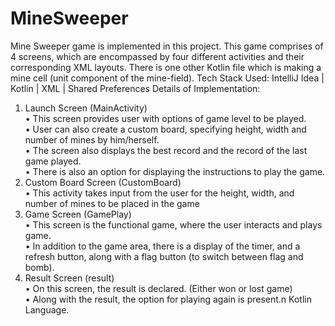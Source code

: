 # MineSweeper
Mine Sweeper game is implemented in this project. This game comprises of 4 screens, which are encompassed by four different activities and their corresponding XML layouts. There is one other Kotlin file which is making a mine cell (unit component of the mine-field).
Tech Stack Used:
IntelliJ Idea | Kotlin | XML | Shared Preferences
Details of Implementation:
1. Launch Screen (MainActivity)    
• This screen provides user with options of game level to be played.  
• User can also create a custom board, specifying height, width and number of mines by him/herself.  
• The screen also displays the best record and the record of the last game played.  
• There is also an option for displaying the instructions to play the game.  
2. Custom Board Screen (CustomBoard)  
• This activity takes input from the user for the height, width, and number of mines to be placed in the game  
3. Game Screen (GamePlay)  
• This screen is the functional game, where the user interacts and plays game.  
• In addition to the game area, there is a display of the timer, and a refresh button, along with a flag button (to switch between flag and bomb).  
4. Result Screen (result)  
• On this screen, the result is declared. (Either won or lost game)  
• Along with the result, the option for playing again is present.n Kotlin Language.   
